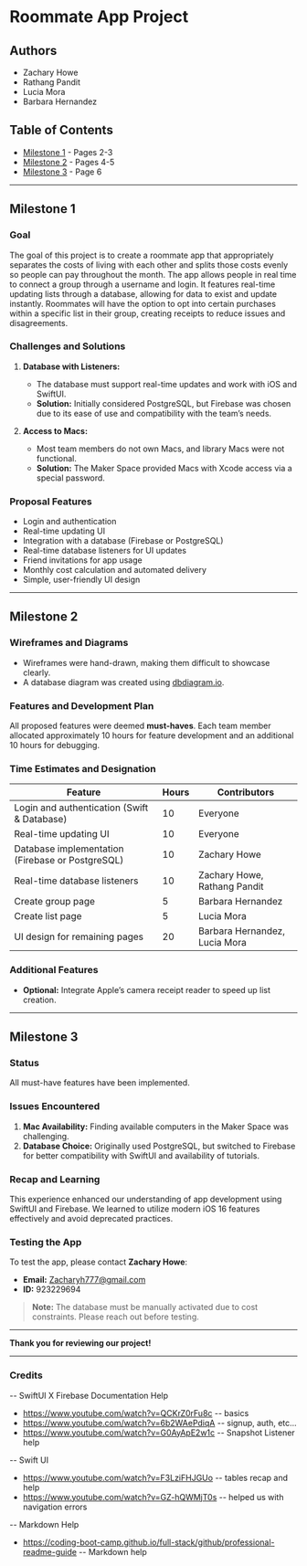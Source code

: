 # Roommate App Project

## Authors
- Zachary Howe
- Rathang Pandit
- Lucia Mora
- Barbara Hernandez

## Table of Contents
- [Milestone 1](#milestone-1) - Pages 2-3
- [Milestone 2](#milestone-2) - Pages 4-5
- [Milestone 3](#milestone-3) - Page 6

---

## Milestone 1
### Goal
The goal of this project is to create a roommate app that appropriately separates the costs of living with each other and splits those costs evenly so people can pay throughout the month. The app allows people in real time to connect a group through a username and login. It features real-time updating lists through a database, allowing for data to exist and update instantly. Roommates will have the option to opt into certain purchases within a specific list in their group, creating receipts to reduce issues and disagreements.

### Challenges and Solutions
1. **Database with Listeners:**
   - The database must support real-time updates and work with iOS and SwiftUI.
   - **Solution:** Initially considered PostgreSQL, but Firebase was chosen due to its ease of use and compatibility with the team’s needs.

2. **Access to Macs:**
   - Most team members do not own Macs, and library Macs were not functional.
   - **Solution:** The Maker Space provided Macs with Xcode access via a special password.

### Proposal Features
- Login and authentication
- Real-time updating UI
- Integration with a database (Firebase or PostgreSQL)
- Real-time database listeners for UI updates
- Friend invitations for app usage
- Monthly cost calculation and automated delivery
- Simple, user-friendly UI design

---

## Milestone 2
### Wireframes and Diagrams
- Wireframes were hand-drawn, making them difficult to showcase clearly.
- A database diagram was created using [dbdiagram.io](https://dbdiagram.io).

### Features and Development Plan
All proposed features were deemed **must-haves**. Each team member allocated approximately 10 hours for feature development and an additional 10 hours for debugging.

### Time Estimates and Designation
| Feature                                             | Hours | Contributors                   |
|-----------------------------------------------------|-------|--------------------------------|
| Login and authentication (Swift & Database)         | 10    | Everyone                       |
| Real-time updating UI                               | 10    | Everyone                       |
| Database implementation (Firebase or PostgreSQL)    | 10    | Zachary Howe                   |
| Real-time database listeners                        | 10    | Zachary Howe, Rathang Pandit   |
| Create group page                                   | 5     | Barbara Hernandez              |
| Create list page                                    | 5     | Lucia Mora                     |
| UI design for remaining pages                       | 20    | Barbara Hernandez, Lucia Mora  |

### Additional Features
- **Optional:** Integrate Apple’s camera receipt reader to speed up list creation.

---

## Milestone 3
### Status
All must-have features have been implemented.

### Issues Encountered
1. **Mac Availability:** Finding available computers in the Maker Space was challenging.
2. **Database Choice:** Originally used PostgreSQL, but switched to Firebase for better compatibility with SwiftUI and availability of tutorials.

### Recap and Learning
This experience enhanced our understanding of app development using SwiftUI and Firebase. We learned to utilize modern iOS 16 features effectively and avoid deprecated practices.

### Testing the App
To test the app, please contact **Zachary Howe**:
- **Email:** [Zacharyh777@gmail.com](mailto:Zacharyh777@gmail.com)
- **ID:** 923229694

> **Note:** The database must be manually activated due to cost constraints. Please reach out before testing.

---

**Thank you for reviewing our project!**

---

### Credits

-- SwiftUI X Firebase Documentation Help
- https://www.youtube.com/watch?v=QCKrZ0rFu8c -- basics
- https://www.youtube.com/watch?v=6b2WAePdiqA -- signup, auth, etc...
- https://www.youtube.com/watch?v=G0AyApE2w1c -- Snapshot Listener help

--  Swift UI
- https://www.youtube.com/watch?v=F3LziFHJGUo -- tables recap and help
- https://www.youtube.com/watch?v=GZ-hQWMjT0s -- helped us with navigation errors

-- Markdown Help
- https://coding-boot-camp.github.io/full-stack/github/professional-readme-guide -- Markdown help

